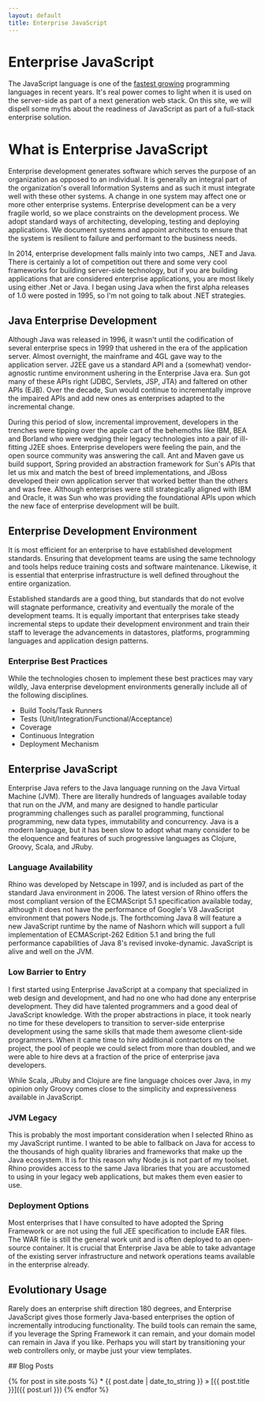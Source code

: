 ```yaml
---
layout: default
title: Enterprise JavaScript
---
```

<div class="jumbotron">

# Enterprise JavaScript
      
The JavaScript language is one of the [fastest growing](http://adambard.com/blog/top-github-languages-for-2013-so-far/) programming languages in recent years. It's real power comes to light when it is used on the server-side as part of a next generation web stack. On this site, we will dispell some myths about the readiness of JavaScript as part of a full-stack enterprise solution. 

</div>

<div class="row">  
<div class="col-md-8">

# What is Enterprise JavaScript

Enterprise development generates software which serves the purpose of an organization as opposed to an individual. It is generally an integral part of the organization's overall Information Systems and as such it must integrate well with these other systems. A change in one system may affect one or more other enterprise systems. Enterprise development can be a very fragile world, so we place constraints on the development process. We adopt standard ways of architecting, developing, testing and deploying applications. We document systems and appoint architects to ensure that the system is resilient to failure and performant to the business needs.

In 2014, enterprise development falls mainly into two camps, .NET and Java. There is certainly a lot of competition out there and some very cool frameworks for building server-side technology, but if you are building applications that are considered enterprise applications, you are most likely using either .Net or Java. I began using Java when the first alpha releases of 1.0 were posted in 1995, so I'm not going to talk about .NET strategies.

## Java Enterprise Development

Although Java was released in 1996, it wasn't until the codification of several enterprise specs in 1999 that ushered in the era of the application server. Almost overnight, the mainframe and 4GL gave way to the application server. J2EE gave us a standard API and a (somewhat) vendor-agnostic runtime environment ushering in the Enterprise Java era. Sun got many of these APIs right (JDBC, Servlets, JSP, JTA) and faltered on other APIs (EJB). Over the decade, Sun would continue to incrementally improve the impaired APIs and add new ones as enterprises adapted to the incremental change.

During this period of slow, incremental improvement, developers in the trenches were tipping over the apple cart of the behemoths like IBM, BEA and Borland who were wedging their legacy technologies into a pair of ill-fitting J2EE shoes. Enterprise developers were feeling the pain, and the open source community was answering the call. Ant and Maven gave us build support, Spring provided an abstraction framework for Sun's APIs that let us mix and match the best of breed implementations, and JBoss developed their own application server that worked better than the others and was free. Although enterprises were still strategically aligned with IBM and Oracle, it was Sun who was providing the foundational APIs upon which the new face of enterprise development will be built.

## Enterprise Development Environment

It is most efficient for an enterprise to have established development standards. Ensuring that development teams are using the same technology and tools helps reduce training costs and software maintenance. Likewise, it is essential that enterprise infrastructure is well defined throughout the entire organization.

Established standards are a good thing, but standards that do not evolve will stagnate performance, creativity and eventually the morale of the development teams. It is equally important that enterprises take steady incremental steps to update their development environment and train their staff to leverage the advancements in datastores, platforms, programming languages and application design patterns.

### Enterprise Best Practices

While the technologies chosen to implement these best practices may vary wildly, Java enterprise development environments generally include all of the following disciplines.

* Build Tools/Task Runners
* Tests (Unit/Integration/Functional/Acceptance)
* Coverage
* Continuous Integration
* Deployment Mechanism

## Enterprise JavaScript

Enterprise Java refers to the Java language running on the Java Virtual Machine (JVM). There are literally hundreds of languages available today that run on the JVM, and many are designed to handle particular programming challenges such as parallel programming, functional programming, new data types, immutability and concurrency. Java is a modern language, but it has been slow to adopt what many consider to be the eloquence and features of such progressive languages as Clojure, Groovy, Scala, and JRuby.

### Language Availability

Rhino was developed by Netscape in 1997, and is included as part of the standard Java environment in 2006. The latest version of Rhino offers the most compliant version of the ECMAScript 5.1 specification available today, although it does not have the performance of Google's V8 JavaScript environment that powers Node.js. The forthcoming Java 8 will feature a new JavaScript runtime by the name of Nashorn which will support a full implementation of ECMAScript-262 Edition 5.1 and bring the full performance capabilities of Java 8's revised invoke-dynamic. JavaScript is alive and well on the JVM.

### Low Barrier to Entry

I first started using Enterprise JavaScript at a company that specialized in web design and development, and had no one who had done any enterprise development. They did have talented programmers and a good deal of JavaScript knowledge. With the proper abstractions in place, it took nearly no time for these developers to transition to server-side enterprise development using the same skills that made them awesome client-side programmers. When it came time to hire additional contractors on the project, the pool of people we could select from more than doubled, and we were able to hire devs at a fraction of the price of enterprise java developers.

While Scala, JRuby and Clojure are fine language choices over Java, in my opinion only Groovy comes close to the simplicity and expressiveness available in JavaScript.

### JVM Legacy

This is probably the most important consideration when I selected Rhino as my JavaScript runtime. I wanted to be able to fallback on Java for access to the thousands of high quality libraries and frameworks that make up the Java ecosystem. It is for this reason why Node.js is not part of my toolset. Rhino provides access to the same Java libraries that you are accustomed to using in your legacy web applications, but makes them even easier to use.

### Deployment Options

Most enterprises that I have consulted to have adopted the Spring Framework or are not using the full JEE specification to include EAR files. The WAR file is still the general work unit and is often deployed to an open-source container. It is crucial that Enterprise Java be able to take advantage of the existing server infrastructure and network operations teams available in the enterprise already.

## Evolutionary Usage

Rarely does an enterprise shift direction 180 degrees, and Enterprise JavaScript gives those formerly Java-based enterprises the option of incrementally introducing functionality. The build tools can remain the same, if you leverage the Spring Framework it can remain, and your domain model can remain in Java if you like. Perhaps you will start by transitioning your web controllers only, or maybe just your view templates.


</div>  

<div class="col-md-4">
  ## Blog Posts
  
  {% for post in site.posts %}
    * {{ post.date | date_to_string }} &raquo; [{{ post.title }}]({{ post.url }})
  {% endfor %}

</div>
  
</div>


